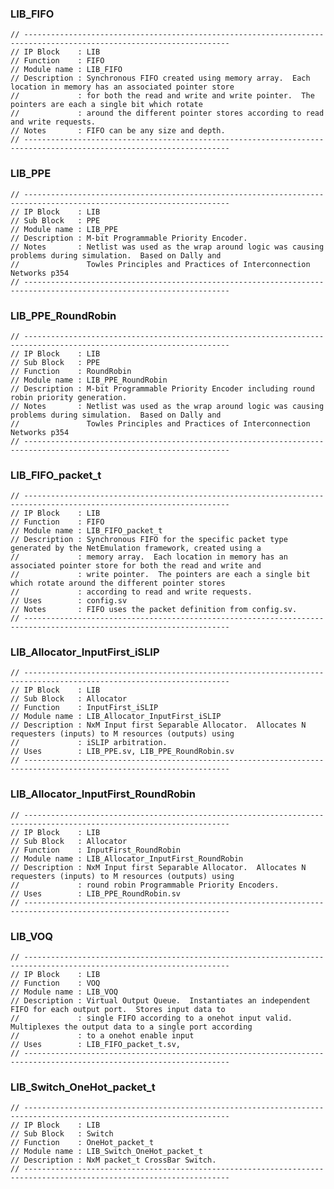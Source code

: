 ### LIB_FIFO

    // --------------------------------------------------------------------------------------------------------------------
    // IP Block    : LIB
    // Function    : FIFO
    // Module name : LIB_FIFO
    // Description : Synchronous FIFO created using memory array.  Each location in memory has an associated pointer store
    //             : for both the read and write and write pointer.  The pointers are each a single bit which rotate
    //             : around the different pointer stores according to read and write requests.
    // Notes       : FIFO can be any size and depth.
    // --------------------------------------------------------------------------------------------------------------------

### LIB_PPE    
    
    // --------------------------------------------------------------------------------------------------------------------
    // IP Block    : LIB
    // Sub Block   : PPE
    // Module name : LIB_PPE
    // Description : M-bit Programmable Priority Encoder.
    // Notes       : Netlist was used as the wrap around logic was causing problems during simulation.  Based on Dally and
    //               Towles Principles and Practices of Interconnection Networks p354
    // --------------------------------------------------------------------------------------------------------------------
    
### LIB_PPE_RoundRobin
    
    // --------------------------------------------------------------------------------------------------------------------
    // IP Block    : LIB
    // Sub Block   : PPE
    // Function    : RoundRobin
    // Module name : LIB_PPE_RoundRobin
    // Description : M-bit Programmable Priority Encoder including round robin priority generation.
    // Notes       : Netlist was used as the wrap around logic was causing problems during simulation.  Based on Dally and
    //               Towles Principles and Practices of Interconnection Networks p354
    // --------------------------------------------------------------------------------------------------------------------

### LIB_FIFO_packet_t    
    
    // --------------------------------------------------------------------------------------------------------------------
    // IP Block    : LIB
    // Function    : FIFO
    // Module name : LIB_FIFO_packet_t
    // Description : Synchronous FIFO for the specific packet type generated by the NetEmulation framework, created using a
    //             : memory array.  Each location in memory has an associated pointer store for both the read and write and 
    //             : write pointer.  The pointers are each a single bit which rotate around the different pointer stores 
    //             : according to read and write requests.
    // Uses        : config.sv
    // Notes       : FIFO uses the packet definition from config.sv.
    // --------------------------------------------------------------------------------------------------------------------

### LIB_Allocator_InputFirst_iSLIP  
    
    // --------------------------------------------------------------------------------------------------------------------
    // IP Block    : LIB
    // Sub Block   : Allocator
    // Function    : InputFirst_iSLIP
    // Module name : LIB_Allocator_InputFirst_iSLIP
    // Description : NxM Input first Separable Allocator.  Allocates N requesters (inputs) to M resources (outputs) using
    //             : iSLIP arbitration.
    // Uses        : LIB_PPE.sv, LIB_PPE_RoundRobin.sv
    // --------------------------------------------------------------------------------------------------------------------

### LIB_Allocator_InputFirst_RoundRobin  
    
    // --------------------------------------------------------------------------------------------------------------------
    // IP Block    : LIB
    // Sub Block   : Allocator
    // Function    : InputFirst_RoundRobin
    // Module name : LIB_Allocator_InputFirst_RoundRobin
    // Description : NxM Input first Separable Allocator.  Allocates N requesters (inputs) to M resources (outputs) using
    //             : round robin Programmable Priority Encoders.
    // Uses        : LIB_PPE_RoundRobin.sv
    // --------------------------------------------------------------------------------------------------------------------

### LIB_VOQ   
    
    // --------------------------------------------------------------------------------------------------------------------
    // IP Block    : LIB
    // Function    : VOQ
    // Module name : LIB_VOQ
    // Description : Virtual Output Queue.  Instantiates an independent FIFO for each output port.  Stores input data to   
    //             : single FIFO according to a onehot input valid.  Multiplexes the output data to a single port according 
    //             : to a onehot enable input
    // Uses        : LIB_FIFO_packet_t.sv,
    // --------------------------------------------------------------------------------------------------------------------
    
### LIB_Switch_OneHot_packet_t    
    
    // --------------------------------------------------------------------------------------------------------------------
    // IP Block    : LIB
    // Sub Block   : Switch
    // Function    : OneHot_packet_t
    // Module name : LIB_Switch_OneHot_packet_t
    // Description : NxM packet_t CrossBar Switch. 
    // -------------------------------------------------------------------------------------------------------------------- 